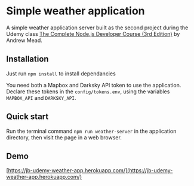 # Simple weather application
A simple weather application server built as the second project during the Udemy class [The Complete Node.js Developer Course (3rd Edition)](https://www.udemy.com/course/the-complete-nodejs-developer-course-2/) by Andrew Mead.

## Installation
Just run `npm install` to install dependancies

You need both a Mapbox and Darksky API token to use the application.
Declare these tokens in the `config/tokens.env`, using the variables `MAPBOX_API` and `DARKSKY_API`.

## Quick start
Run the terminal command `npm run weather-server` in the application directory, then visit the page in a web browser.

## Demo
[https://jb-udemy-weather-app.herokuapp.com/](https://jb-udemy-weather-app.herokuapp.com/)
